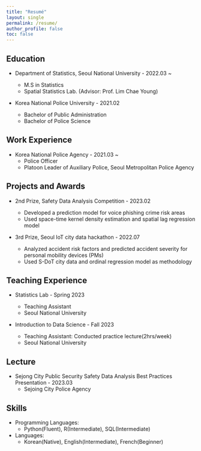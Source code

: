 ```yaml
---
title: "Resumé"
layout: single
permalink: /resume/
author_profile: false
toc: false
---
```

## Education

- Department of Statistics, Seoul National University - 2022.03 ~
  - M.S in Statistics
  - Spatial Statistics Lab. (Advisor: Prof. Lim Chae Young)

- Korea National Police University - 2021.02
  - Bachelor of Public Administration
  - Bachelor of Police Science


## Work Experience

- Korea National Police Agency - 2021.03 ~
  - Police Officer
  - Platoon Leader of Auxiliary Police, Seoul Metropolitan Police Agency


## Projects and Awards

- 2nd Prize, Safety Data Analysis Competition - 2023.02
  - Developed a prediction model for voice phishing crime risk areas
  - Used space-time kernel density estimation and spatial lag regression model

- 3rd Prize, Seoul IoT city data hackathon - 2022.07
  - Analyzed accident risk factors and predicted accident severity for personal mobility devices (PMs)
  - Used S-DoT city data and ordinal regression model as methodology


## Teaching Experience

- Statistics Lab - Spring 2023
  - Teaching Assistant
  - Seoul National University

- Introduction to Data Science - Fall 2023
  - Teaching Assistant: Conducted practice lecture(2hrs/week)
  - Seoul National University

## Lecture

- Sejong City Public Security Safety Data Analysis Best Practices Presentation - 2023.03
  - Sejoing City Police Agency

## Skills
- Programming Languages:
  - Python(Fluent), R(Intermediate), SQL(Intermediate)
- Languages:
  - Korean(Native), English(Intermediate), French(Beginner)